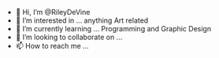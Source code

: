 - 👋 Hi, I’m @RileyDeVine
- 👀 I’m interested in ... anything Art related
- 🌱 I’m currently learning ... Programming and Graphic Design
- 💞️ I’m looking to collaborate on ...
- 📫 How to reach me ...

<!---
RileyDeVine/RileyDeVine is a ✨ special ✨ repository because its `README.md` (this file) appears on your GitHub profile.
You can click the Preview link to take a look at your changes.
--->
